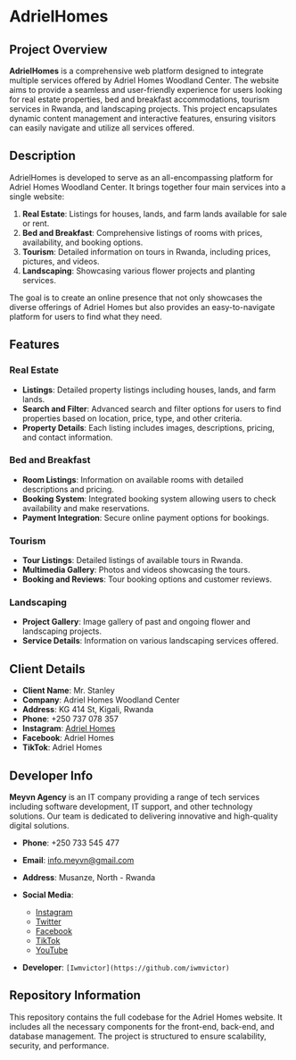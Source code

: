 # AdrielHomes

## Project Overview

**AdrielHomes** is a comprehensive web platform designed to integrate multiple services offered by Adriel Homes Woodland Center. The website aims to provide a seamless and user-friendly experience for users looking for real estate properties, bed and breakfast accommodations, tourism services in Rwanda, and landscaping projects. This project encapsulates dynamic content management and interactive features, ensuring visitors can easily navigate and utilize all services offered.

## Description

AdrielHomes is developed to serve as an all-encompassing platform for Adriel Homes Woodland Center. It brings together four main services into a single website:
1. **Real Estate**: Listings for houses, lands, and farm lands available for sale or rent.
2. **Bed and Breakfast**: Comprehensive listings of rooms with prices, availability, and booking options.
3. **Tourism**: Detailed information on tours in Rwanda, including prices, pictures, and videos.
4. **Landscaping**: Showcasing various flower projects and planting services.

The goal is to create an online presence that not only showcases the diverse offerings of Adriel Homes but also provides an easy-to-navigate platform for users to find what they need.

## Features

### Real Estate
- **Listings**: Detailed property listings including houses, lands, and farm lands.
- **Search and Filter**: Advanced search and filter options for users to find properties based on location, price, type, and other criteria.
- **Property Details**: Each listing includes images, descriptions, pricing, and contact information.

### Bed and Breakfast
- **Room Listings**: Information on available rooms with detailed descriptions and pricing.
- **Booking System**: Integrated booking system allowing users to check availability and make reservations.
- **Payment Integration**: Secure online payment options for bookings.

### Tourism
- **Tour Listings**: Detailed listings of available tours in Rwanda.
- **Multimedia Gallery**: Photos and videos showcasing the tours.
- **Booking and Reviews**: Tour booking options and customer reviews.

### Landscaping
- **Project Gallery**: Image gallery of past and ongoing flower and landscaping projects.
- **Service Details**: Information on various landscaping services offered.

## Client Details

- **Client Name**: Mr. Stanley
- **Company**: Adriel Homes Woodland Center
- **Address**: KG 414 St, Kigali, Rwanda
- **Phone**: +250 737 078 357
- **Instagram**: [Adriel Homes](https://www.instagram.com/adrielhome/)
- **Facebook**: Adriel Homes
- **TikTok**: Adriel Homes

## Developer Info

**Meyvn Agency** is an IT company providing a range of tech services including software development, IT support, and other technology solutions. Our team is dedicated to delivering innovative and high-quality digital solutions.

- **Phone**: +250 733 545 477
- **Email**: info.meyvn@gmail.com
- **Address**: Musanze, North - Rwanda
- **Social Media**: 
  - [Instagram](https://www.instagram.com/meyvnagency)
  - [Twitter](https://www.twitter.com/meyvnagency)
  - [Facebook](https://www.facebook.com/profile.php?id=61557959387375)
  - [TikTok](https://www.tiktok.com/@meyvnagency)
  - [YouTube](https://www.youtube.com/@meyvnagency)

- **Developer**: ```[Iwmvictor](https://github.com/iwmvictor)```

## Repository Information

This repository contains the full codebase for the Adriel Homes website. It includes all the necessary components for the front-end, back-end, and database management. The project is structured to ensure scalability, security, and performance.
